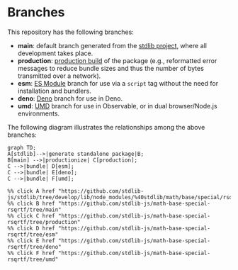 <!--

@license Apache-2.0

Copyright (c) 2022 The Stdlib Authors.

Licensed under the Apache License, Version 2.0 (the "License");
you may not use this file except in compliance with the License.
You may obtain a copy of the License at

    http://www.apache.org/licenses/LICENSE-2.0

Unless required by applicable law or agreed to in writing, software
distributed under the License is distributed on an "AS IS" BASIS,
WITHOUT WARRANTIES OR CONDITIONS OF ANY KIND, either express or implied.
See the License for the specific language governing permissions and
limitations under the License.

-->

# Branches

This repository has the following branches:

-   **main**: default branch generated from the [stdlib project][stdlib-url], where all development takes place.
-   **production**: [production build][production-url] of the package (e.g., reformatted error messages to reduce bundle sizes and thus the number of bytes transmitted over a network).
-   **esm**: [ES Module][esm-url] branch for use via a `script` tag without the need for installation and bundlers.
-   **deno**: [Deno][deno-url] branch for use in Deno.
-   **umd**: [UMD][umd-url] branch for use in Observable, or in dual browser/Node.js environments.

The following diagram illustrates the relationships among the above branches:

```mermaid
graph TD;
A[stdlib]-->|generate standalone package|B;
B[main] -->|productionize| C[production];
C -->|bundle| D[esm];
C -->|bundle| E[deno];
C -->|bundle| F[umd];

%% click A href "https://github.com/stdlib-js/stdlib/tree/develop/lib/node_modules/%40stdlib/math/base/special/rsqrtf"
%% click B href "https://github.com/stdlib-js/math-base-special-rsqrtf/tree/main"
%% click C href "https://github.com/stdlib-js/math-base-special-rsqrtf/tree/production"
%% click D href "https://github.com/stdlib-js/math-base-special-rsqrtf/tree/esm"
%% click E href "https://github.com/stdlib-js/math-base-special-rsqrtf/tree/deno"
%% click F href "https://github.com/stdlib-js/math-base-special-rsqrtf/tree/umd"
```

[stdlib-url]: https://github.com/stdlib-js/stdlib/tree/develop/lib/node_modules/%40stdlib/math/base/special/rsqrtf
[production-url]: https://github.com/stdlib-js/math-base-special-rsqrtf/tree/production
[deno-url]: https://github.com/stdlib-js/math-base-special-rsqrtf/tree/deno
[umd-url]: https://github.com/stdlib-js/math-base-special-rsqrtf/tree/umd
[esm-url]: https://github.com/stdlib-js/math-base-special-rsqrtf/tree/esm